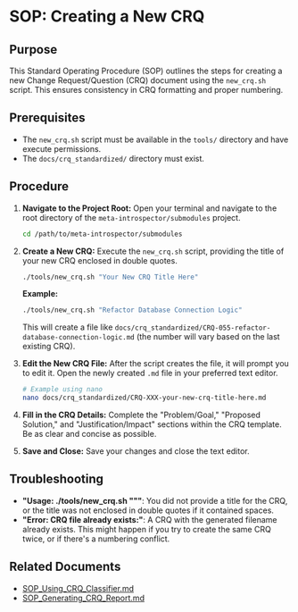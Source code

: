 # SOP: Creating a New CRQ

## Purpose

This Standard Operating Procedure (SOP) outlines the steps for creating a new Change Request/Question (CRQ) document using the `new_crq.sh` script. This ensures consistency in CRQ formatting and proper numbering.

## Prerequisites

* The `new_crq.sh` script must be available in the `tools/` directory and have execute permissions.
* The `docs/crq_standardized/` directory must exist.

## Procedure

1.  **Navigate to the Project Root:**
    Open your terminal and navigate to the root directory of the `meta-introspector/submodules` project.

    ```bash
    cd /path/to/meta-introspector/submodules
    ```

2.  **Create a New CRQ:**
    Execute the `new_crq.sh` script, providing the title of your new CRQ enclosed in double quotes.

    ```bash
    ./tools/new_crq.sh "Your New CRQ Title Here"
    ```

    **Example:**
    ```bash
    ./tools/new_crq.sh "Refactor Database Connection Logic"
    ```

    This will create a file like `docs/crq_standardized/CRQ-055-refactor-database-connection-logic.md` (the number will vary based on the last existing CRQ).

3.  **Edit the New CRQ File:**
    After the script creates the file, it will prompt you to edit it. Open the newly created `.md` file in your preferred text editor.

    ```bash
    # Example using nano
    nano docs/crq_standardized/CRQ-XXX-your-new-crq-title-here.md
    ```

4.  **Fill in the CRQ Details:**
    Complete the "Problem/Goal," "Proposed Solution," and "Justification/Impact" sections within the CRQ template. Be as clear and concise as possible.

5.  **Save and Close:**
    Save your changes and close the text editor.

## Troubleshooting

*   **"Usage: ./tools/new_crq.sh \"<CRQ Title>\""**: You did not provide a title for the CRQ, or the title was not enclosed in double quotes if it contained spaces.
*   **"Error: CRQ file already exists:"**: A CRQ with the generated filename already exists. This might happen if you try to create the same CRQ twice, or if there's a numbering conflict.

## Related Documents

*   [SOP_Using_CRQ_Classifier.md](SOP_Using_CRQ_Classifier.md)
*   [SOP_Generating_CRQ_Report.md](SOP_Generating_CRQ_Report.md)
